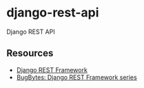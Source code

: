 # django-rest-api
Django REST API 


## Resources

- [Django REST Framework](https://www.django-rest-framework.org/tutorial/quickstart/)
- [BugBytes: Django REST Framework series](https://www.youtube.com/playlist?list=PL-2EBeDYMIbSXhV8FMC1hVD32Fi6e4l2u)
